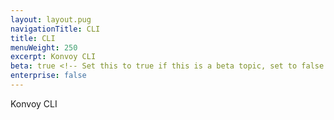 ```yaml
---
layout: layout.pug
navigationTitle: CLI
title: CLI
menuWeight: 250
excerpt: Konvoy CLI
beta: true <!-- Set this to true if this is a beta topic, set to false or remove otherwise. -->
enterprise: false
---
```

Konvoy CLI
